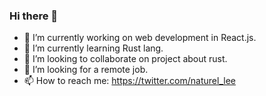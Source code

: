 ### Hi there 👋

- 🔭 I’m currently working on web development in React.js.
- 🌱 I’m currently learning Rust lang.
- 👯 I’m looking to collaborate on project about rust.
- 🤔 I’m looking for a remote job.
- 📫 How to reach me:  https://twitter.com/naturel_lee

